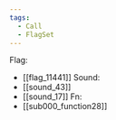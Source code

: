 ```yaml
---
tags:
  - Call
  - FlagSet
---
```

Flag:
- [[flag_11441]]
Sound:
- [[sound_43]]
- [[sound_17]]
Fn:
- [[sub000_function28]]
